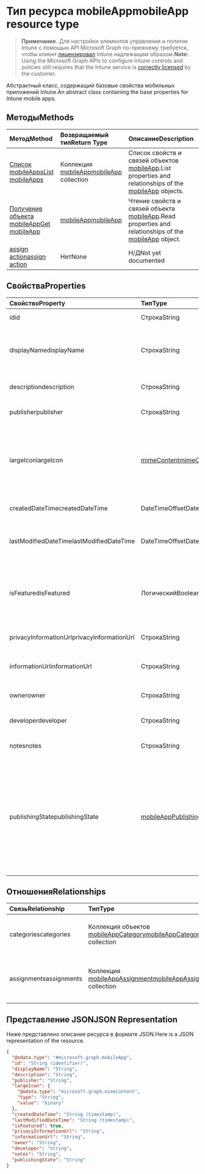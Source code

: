 # <a name="mobileapp-resource-type"></a><span data-ttu-id="3fe60-101">Тип ресурса mobileApp</span><span class="sxs-lookup"><span data-stu-id="3fe60-101">mobileApp resource type</span></span>

> <span data-ttu-id="3fe60-102">**Примечание.** Для настройки элементов управления и политик Intune с помощью API Microsoft Graph по-прежнему требуется, чтобы клиент [лицензировал](https://go.microsoft.com/fwlink/?linkid=839381) Intune надлежащим образом.</span><span class="sxs-lookup"><span data-stu-id="3fe60-102">**Note:** Using the Microsoft Graph APIs to configure Intune controls and policies still requires that the Intune service is [correctly licensed](https://go.microsoft.com/fwlink/?linkid=839381) by the customer.</span></span>

<span data-ttu-id="3fe60-103">Абстрактный класс, содержащий базовые свойства мобильных приложений Intune.</span><span class="sxs-lookup"><span data-stu-id="3fe60-103">An abstract class containing the base properties for Intune mobile apps.</span></span>
## <a name="methods"></a><span data-ttu-id="3fe60-104">Методы</span><span class="sxs-lookup"><span data-stu-id="3fe60-104">Methods</span></span>
|<span data-ttu-id="3fe60-105">Метод</span><span class="sxs-lookup"><span data-stu-id="3fe60-105">Method</span></span>|<span data-ttu-id="3fe60-106">Возвращаемый тип</span><span class="sxs-lookup"><span data-stu-id="3fe60-106">Return Type</span></span>|<span data-ttu-id="3fe60-107">Описание</span><span class="sxs-lookup"><span data-stu-id="3fe60-107">Description</span></span>|
|:---|:---|:---|
|[<span data-ttu-id="3fe60-108">Список mobileApps</span><span class="sxs-lookup"><span data-stu-id="3fe60-108">List mobileApps</span></span>](../api/intune_apps_mobileapp_list.md)|<span data-ttu-id="3fe60-109">Коллекция [mobileApp](../resources/intune_apps_mobileapp.md)</span><span class="sxs-lookup"><span data-stu-id="3fe60-109">[mobileApp](../resources/intune_apps_mobileapp.md) collection</span></span>|<span data-ttu-id="3fe60-110">Список свойств и связей объектов [mobileApp](../resources/intune_apps_mobileapp.md).</span><span class="sxs-lookup"><span data-stu-id="3fe60-110">List properties and relationships of the [mobileApp](../resources/intune_apps_mobileapp.md) objects.</span></span>|
|[<span data-ttu-id="3fe60-111">Получение объекта mobileApp</span><span class="sxs-lookup"><span data-stu-id="3fe60-111">Get mobileApp</span></span>](../api/intune_apps_mobileapp_get.md)|[<span data-ttu-id="3fe60-112">mobileApp</span><span class="sxs-lookup"><span data-stu-id="3fe60-112">mobileApp</span></span>](../resources/intune_apps_mobileapp.md)|<span data-ttu-id="3fe60-113">Чтение свойств и связей объекта [mobileApp](../resources/intune_apps_mobileapp.md).</span><span class="sxs-lookup"><span data-stu-id="3fe60-113">Read properties and relationships of the [mobileApp](../resources/intune_apps_mobileapp.md) object.</span></span>|
|[<span data-ttu-id="3fe60-114">assign action</span><span class="sxs-lookup"><span data-stu-id="3fe60-114">assign action</span></span>](../api/intune_apps_mobileapp_assign.md)|<span data-ttu-id="3fe60-115">Нет</span><span class="sxs-lookup"><span data-stu-id="3fe60-115">None</span></span>|<span data-ttu-id="3fe60-116">Н/Д</span><span class="sxs-lookup"><span data-stu-id="3fe60-116">Not yet documented</span></span>|

## <a name="properties"></a><span data-ttu-id="3fe60-117">Свойства</span><span class="sxs-lookup"><span data-stu-id="3fe60-117">Properties</span></span>
|<span data-ttu-id="3fe60-118">Свойство</span><span class="sxs-lookup"><span data-stu-id="3fe60-118">Property</span></span>|<span data-ttu-id="3fe60-119">Тип</span><span class="sxs-lookup"><span data-stu-id="3fe60-119">Type</span></span>|<span data-ttu-id="3fe60-120">Описание</span><span class="sxs-lookup"><span data-stu-id="3fe60-120">Description</span></span>|
|:---|:---|:---|
|<span data-ttu-id="3fe60-121">id</span><span class="sxs-lookup"><span data-stu-id="3fe60-121">id</span></span>|<span data-ttu-id="3fe60-122">Строка</span><span class="sxs-lookup"><span data-stu-id="3fe60-122">String</span></span>|<span data-ttu-id="3fe60-123">Ключ объекта.</span><span class="sxs-lookup"><span data-stu-id="3fe60-123">Key of the entity.</span></span>|
|<span data-ttu-id="3fe60-124">displayName</span><span class="sxs-lookup"><span data-stu-id="3fe60-124">displayName</span></span>|<span data-ttu-id="3fe60-125">Строка</span><span class="sxs-lookup"><span data-stu-id="3fe60-125">String</span></span>|<span data-ttu-id="3fe60-126">Администратор предоставил или импортировал название приложения.</span><span class="sxs-lookup"><span data-stu-id="3fe60-126">The admin provided or imported title of the app.</span></span>|
|<span data-ttu-id="3fe60-127">description</span><span class="sxs-lookup"><span data-stu-id="3fe60-127">description</span></span>|<span data-ttu-id="3fe60-128">Строка</span><span class="sxs-lookup"><span data-stu-id="3fe60-128">String</span></span>|<span data-ttu-id="3fe60-129">Описание приложения.</span><span class="sxs-lookup"><span data-stu-id="3fe60-129">The description of the app.</span></span>|
|<span data-ttu-id="3fe60-130">publisher</span><span class="sxs-lookup"><span data-stu-id="3fe60-130">publisher</span></span>|<span data-ttu-id="3fe60-131">Строка</span><span class="sxs-lookup"><span data-stu-id="3fe60-131">String</span></span>|<span data-ttu-id="3fe60-132">Издатель приложения.</span><span class="sxs-lookup"><span data-stu-id="3fe60-132">The publisher of the app.</span></span>|
|<span data-ttu-id="3fe60-133">largeIcon</span><span class="sxs-lookup"><span data-stu-id="3fe60-133">largeIcon</span></span>|[<span data-ttu-id="3fe60-134">mimeContent</span><span class="sxs-lookup"><span data-stu-id="3fe60-134">mimeContent</span></span>](../resources/intune_shared_mimecontent.md)|<span data-ttu-id="3fe60-135">Большой значок, отображается в сведениях о приложении и используется для отправки значка.</span><span class="sxs-lookup"><span data-stu-id="3fe60-135">The large icon, to be displayed in the app details and used for upload of the icon.</span></span>|
|<span data-ttu-id="3fe60-136">createdDateTime</span><span class="sxs-lookup"><span data-stu-id="3fe60-136">createdDateTime</span></span>|<span data-ttu-id="3fe60-137">DateTimeOffset</span><span class="sxs-lookup"><span data-stu-id="3fe60-137">DateTimeOffset</span></span>|<span data-ttu-id="3fe60-138">Дата и время создания приложения.</span><span class="sxs-lookup"><span data-stu-id="3fe60-138">The date and time the app was created.</span></span>|
|<span data-ttu-id="3fe60-139">lastModifiedDateTime</span><span class="sxs-lookup"><span data-stu-id="3fe60-139">lastModifiedDateTime</span></span>|<span data-ttu-id="3fe60-140">DateTimeOffset</span><span class="sxs-lookup"><span data-stu-id="3fe60-140">DateTimeOffset</span></span>|<span data-ttu-id="3fe60-141">Дата и время последнего изменения приложения.</span><span class="sxs-lookup"><span data-stu-id="3fe60-141">The date and time the app was last modified.</span></span>|
|<span data-ttu-id="3fe60-142">isFeatured</span><span class="sxs-lookup"><span data-stu-id="3fe60-142">isFeatured</span></span>|<span data-ttu-id="3fe60-143">Логический</span><span class="sxs-lookup"><span data-stu-id="3fe60-143">Boolean</span></span>|<span data-ttu-id="3fe60-144">Значение, которое показывает, отмечено ли приложение как подобранное администратором.</span><span class="sxs-lookup"><span data-stu-id="3fe60-144">The value indicating whether the app is marked as featured by the admin.</span></span>|
|<span data-ttu-id="3fe60-145">privacyInformationUrl</span><span class="sxs-lookup"><span data-stu-id="3fe60-145">privacyInformationUrl</span></span>|<span data-ttu-id="3fe60-146">Строка</span><span class="sxs-lookup"><span data-stu-id="3fe60-146">String</span></span>|<span data-ttu-id="3fe60-147">URL-адрес заявления о конфиденциальности.</span><span class="sxs-lookup"><span data-stu-id="3fe60-147">The privacy statement Url.</span></span>|
|<span data-ttu-id="3fe60-148">informationUrl</span><span class="sxs-lookup"><span data-stu-id="3fe60-148">informationUrl</span></span>|<span data-ttu-id="3fe60-149">Строка</span><span class="sxs-lookup"><span data-stu-id="3fe60-149">String</span></span>|<span data-ttu-id="3fe60-150">URL-адрес с дополнительными сведениями.</span><span class="sxs-lookup"><span data-stu-id="3fe60-150">The more information Url.</span></span>|
|<span data-ttu-id="3fe60-151">owner</span><span class="sxs-lookup"><span data-stu-id="3fe60-151">owner</span></span>|<span data-ttu-id="3fe60-152">Строка</span><span class="sxs-lookup"><span data-stu-id="3fe60-152">String</span></span>|<span data-ttu-id="3fe60-153">Владелец приложения.</span><span class="sxs-lookup"><span data-stu-id="3fe60-153">The owner of the app.</span></span>|
|<span data-ttu-id="3fe60-154">developer</span><span class="sxs-lookup"><span data-stu-id="3fe60-154">developer</span></span>|<span data-ttu-id="3fe60-155">Строка</span><span class="sxs-lookup"><span data-stu-id="3fe60-155">String</span></span>|<span data-ttu-id="3fe60-156">Разработчик приложения.</span><span class="sxs-lookup"><span data-stu-id="3fe60-156">The developer of the app.</span></span>|
|<span data-ttu-id="3fe60-157">notes</span><span class="sxs-lookup"><span data-stu-id="3fe60-157">notes</span></span>|<span data-ttu-id="3fe60-158">Строка</span><span class="sxs-lookup"><span data-stu-id="3fe60-158">String</span></span>|<span data-ttu-id="3fe60-159">Заметки для приложения.</span><span class="sxs-lookup"><span data-stu-id="3fe60-159">Notes for the app.</span></span>|
|<span data-ttu-id="3fe60-160">publishingState</span><span class="sxs-lookup"><span data-stu-id="3fe60-160">publishingState</span></span>|[<span data-ttu-id="3fe60-161">mobileAppPublishingState</span><span class="sxs-lookup"><span data-stu-id="3fe60-161">mobileAppPublishingState</span></span>](../resources/intune_apps_mobileapppublishingstate.md)|<span data-ttu-id="3fe60-162">Состояние публикации приложения.</span><span class="sxs-lookup"><span data-stu-id="3fe60-162">The publishing state for the app.</span></span> <span data-ttu-id="3fe60-163">Приложение невозможно назначить, если оно не опубликовано.</span><span class="sxs-lookup"><span data-stu-id="3fe60-163">The app cannot be assigned unless the app is published.</span></span> <span data-ttu-id="3fe60-164">Возможные значения: `notPublished`, `processing`, `published`.</span><span class="sxs-lookup"><span data-stu-id="3fe60-164">The possible values are `notPublished`, `processing`, `published`, , , , , , , , , or .</span></span>|

## <a name="relationships"></a><span data-ttu-id="3fe60-165">Отношения</span><span class="sxs-lookup"><span data-stu-id="3fe60-165">Relationships</span></span>
|<span data-ttu-id="3fe60-166">Связь</span><span class="sxs-lookup"><span data-stu-id="3fe60-166">Relationship</span></span>|<span data-ttu-id="3fe60-167">Тип</span><span class="sxs-lookup"><span data-stu-id="3fe60-167">Type</span></span>|<span data-ttu-id="3fe60-168">Описание</span><span class="sxs-lookup"><span data-stu-id="3fe60-168">Description</span></span>|
|:---|:---|:---|
|<span data-ttu-id="3fe60-169">categories</span><span class="sxs-lookup"><span data-stu-id="3fe60-169">categories</span></span>|<span data-ttu-id="3fe60-170">Коллекция объектов [mobileAppCategory](../resources/intune_apps_mobileappcategory.md)</span><span class="sxs-lookup"><span data-stu-id="3fe60-170">[mobileAppCategory](../resources/intune_apps_mobileappcategory.md) collection</span></span>|<span data-ttu-id="3fe60-171">Список категорий для этого приложения.</span><span class="sxs-lookup"><span data-stu-id="3fe60-171">The list of categories for this app.</span></span>|
|<span data-ttu-id="3fe60-172">assignments</span><span class="sxs-lookup"><span data-stu-id="3fe60-172">assignments</span></span>|<span data-ttu-id="3fe60-173">Коллекция [mobileAppAssignment](../resources/intune_apps_mobileappassignment.md)</span><span class="sxs-lookup"><span data-stu-id="3fe60-173">[mobileAppAssignment](../resources/intune_apps_mobileappassignment.md) collection</span></span>|<span data-ttu-id="3fe60-174">Список назначений группы для этого мобильного приложения.</span><span class="sxs-lookup"><span data-stu-id="3fe60-174">The list of group assignments for this mobile app.</span></span>|

## <a name="json-representation"></a><span data-ttu-id="3fe60-175">Представление JSON</span><span class="sxs-lookup"><span data-stu-id="3fe60-175">JSON Representation</span></span>
<span data-ttu-id="3fe60-176">Ниже представлено описание ресурса в формате JSON.</span><span class="sxs-lookup"><span data-stu-id="3fe60-176">Here is a JSON representation of the resource.</span></span>
<!--{
  "blockType": "resource",
  "abstract": true,
  "keyProperty": "id",
  "baseType": "microsoft.graph.entity",
  "@odata.type": "microsoft.graph.mobileApp"
}-->
``` json
{
  "@odata.type": "#microsoft.graph.mobileApp",
  "id": "String (identifier)",
  "displayName": "String",
  "description": "String",
  "publisher": "String",
  "largeIcon": {
    "@odata.type": "microsoft.graph.mimeContent",
    "type": "String",
    "value": "binary"
  },
  "createdDateTime": "String (timestamp)",
  "lastModifiedDateTime": "String (timestamp)",
  "isFeatured": true,
  "privacyInformationUrl": "String",
  "informationUrl": "String",
  "owner": "String",
  "developer": "String",
  "notes": "String",
  "publishingState": "String"
}
```



